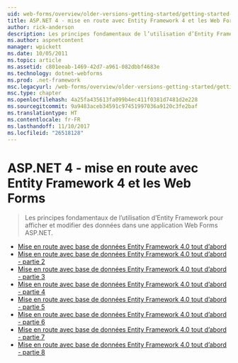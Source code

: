 ```yaml
---
uid: web-forms/overview/older-versions-getting-started/getting-started-with-ef/index
title: ASP.NET 4 - mise en route avec Entity Framework 4 et les Web Forms | Documents Microsoft
author: rick-anderson
description: Les principes fondamentaux de l’utilisation d’Entity Framework pour afficher et modifier des données dans une application Web Forms ASP.NET.
ms.author: aspnetcontent
manager: wpickett
ms.date: 10/05/2011
ms.topic: article
ms.assetid: c801eeab-1469-42d7-a961-082dbbf4683e
ms.technology: dotnet-webforms
ms.prod: .net-framework
msc.legacyurl: /web-forms/overview/older-versions-getting-started/getting-started-with-ef
msc.type: chapter
ms.openlocfilehash: 4a25fa435613fa099b4ec411f0381d7481d2e228
ms.sourcegitcommit: 9a9483aceb34591c97451997036a9120c3fe2baf
ms.translationtype: HT
ms.contentlocale: fr-FR
ms.lasthandoff: 11/10/2017
ms.locfileid: "26518128"
---
```

<a name="aspnet-4---getting-started-with-entity-framework-4-and-web-forms"></a>ASP.NET 4 - mise en route avec Entity Framework 4 et les Web Forms
====================
> Les principes fondamentaux de l’utilisation d’Entity Framework pour afficher et modifier des données dans une application Web Forms ASP.NET.


- [Mise en route avec base de données Entity Framework 4.0 tout d’abord](the-entity-framework-and-aspnet-getting-started-part-1.md)
- [Mise en route avec base de données Entity Framework 4.0 tout d’abord - partie 2](the-entity-framework-and-aspnet-getting-started-part-2.md)
- [Mise en route avec base de données Entity Framework 4.0 tout d’abord - partie 3](the-entity-framework-and-aspnet-getting-started-part-3.md)
- [Mise en route avec base de données Entity Framework 4.0 tout d’abord - partie 4](the-entity-framework-and-aspnet-getting-started-part-4.md)
- [Mise en route avec base de données Entity Framework 4.0 tout d’abord - partie 5](the-entity-framework-and-aspnet-getting-started-part-5.md)
- [Mise en route avec base de données Entity Framework 4.0 tout d’abord - partie 6](the-entity-framework-and-aspnet-getting-started-part-6.md)
- [Mise en route avec base de données Entity Framework 4.0 tout d’abord - partie 7](the-entity-framework-and-aspnet-getting-started-part-7.md)
- [Mise en route avec base de données Entity Framework 4.0 tout d’abord - partie 8](the-entity-framework-and-aspnet-getting-started-part-8.md)
